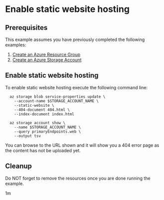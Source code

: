 
# Enable static website hosting

## Prerequisites

This example assumes you have previously completed the following examples:

1. [Create an Azure Resource Group](../../group/create/)
1. [Create an Azure Storage Account](../account/create/)

<!-- workflow.cron(0 2 * * 4) -->
<!-- workflow.include(../account/create/README.md) -->

## Enable static website hosting

To enable static website hosting execute the following command line:

```shell
  az storage blob service-properties update \
    --account-name $STORAGE_ACCOUNT_NAME \
    --static-website \
    --404-document 404.html \
    --index-document index.html

  az storage account show \
    --name $STORAGE_ACCOUNT_NAME \
    --query primaryEndpoints.web \
    --output tsv
```

You can browse to the URL shown and it will show you a 404 error page as the
content has not be uploaded yet.

## Cleanup

<!-- workflow.directOnly() 

  az group delete --name $RESOURCE_GROUP --yes || true

  -->

Do NOT forget to remove the resources once you are done running the example.

1m
